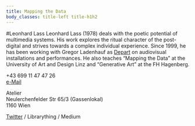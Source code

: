 ```yaml
---
title: Mapping the Data
body_classes: title-left title-h1h2
---
```


#Leonhard Lass
<span class='leadP'> 
Leonhard Lass (1978) deals with the poetic potential of multimedia systems. His work explores the ritual character of the post-digital and strives towards a complex individual experience. Since 1999, he has been working with Gregor Ladenhauf as [Depart](http://depart.at) on audiovisual installations and performances. 
He also teaches “Mapping the Data” at the University of Art and Design Linz and “Generative Art” at the FH Hagenberg.
</span>

+43 699 11 47 47 26    
[e-Mail](mailto:oel@depart.at)

Atelier   
Neulerchenfelder Str 65/3 (Gassenlokal)   
1160 Wien


[Twitter](https://twitter.com/leo_depart) / Librarything / Medium
